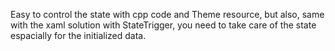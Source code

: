 Easy to control the state with cpp code and Theme resource, but also, same with the xaml solution with StateTrigger, you need to take care of the state espacially for the initialized data.
